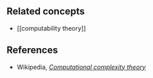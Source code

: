 
## Related concepts

* [[computability theory]]

## References

* Wikipedia, _[Computational complexity theory](http://en.wikipedia.org/wiki/Computational_complexity_theory)_

